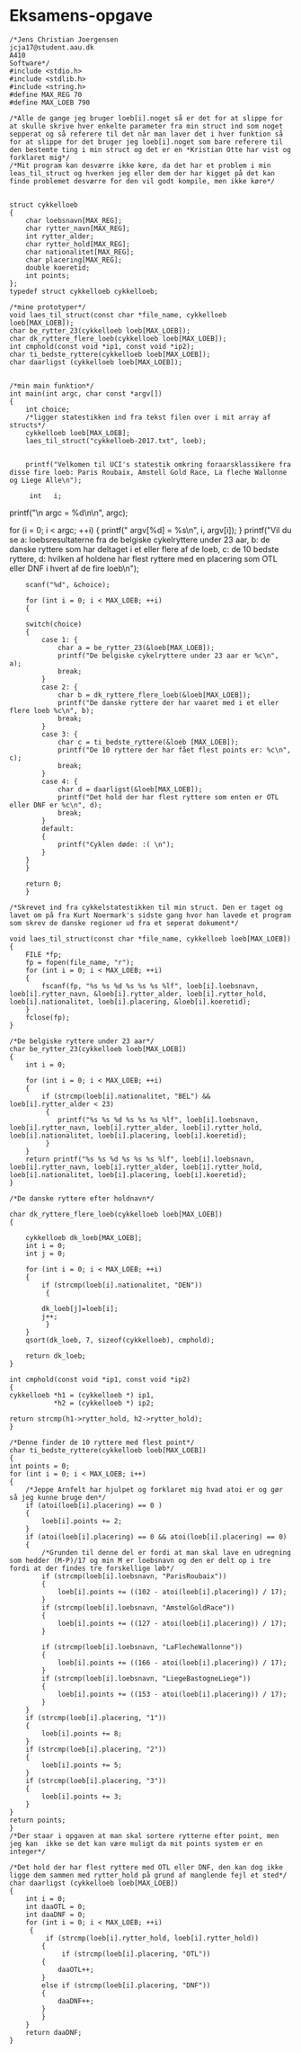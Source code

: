 # Eksamens-opgave

    /*Jens Christian Joergensen
    jcja17@student.aau.dk
    A410
    Software*/
    #include <stdio.h>
    #include <stdlib.h>
    #include <string.h>
    #define MAX_REG 70
    #define MAX_LOEB 790

    /*Alle de gange jeg bruger loeb[i].noget så er det for at slippe for at skulle skrive hver enkelte parameter fra min struct ind som noget sepperat og så referere til det når man laver det i hver funktion så for at slippe for det bruger jeg loeb[i].noget som bare referere til den bestemte ting i min struct og det er en *Kristian Otte har vist og forklaret mig*/
    /*Mit program kan desværre ikke køre, da det har et problem i min leas_til_struct og hverken jeg eller dem der har kigget på det kan finde problemet desværre for den vil godt kompile, men ikke køre*/

    
    struct cykkelloeb
    {
        char loebsnavn[MAX_REG];
        char rytter_navn[MAX_REG];
        int rytter_alder;
        char rytter_hold[MAX_REG];
        char nationalitet[MAX_REG];
        char placering[MAX_REG];
        double koeretid;
        int points;
    };
    typedef struct cykkelloeb cykkelloeb;

    /*mine prototyper*/
    void laes_til_struct(const char *file_name, cykkelloeb loeb[MAX_LOEB]);
    char be_rytter_23(cykkelloeb loeb[MAX_LOEB]);
    char dk_ryttere_flere_loeb(cykkelloeb loeb[MAX_LOEB]);
    int cmphold(const void *ip1, const void *ip2);
    char ti_bedste_ryttere(cykkelloeb loeb[MAX_LOEB]);
    char daarligst (cykkelloeb loeb[MAX_LOEB]);
    
    
    /*min main funktion*/
    int main(int argc, char const *argv[])
    {
        int choice;
        /*ligger statestikken ind fra tekst filen over i mit array af structs*/
        cykkelloeb loeb[MAX_LOEB];
        laes_til_struct("cykkelloeb-2017.txt", loeb);


        printf("Velkomen til UCI's statestik omkring foraarsklassikere fra disse fire loeb: Paris Roubaix, Amstell Gold Race, La fleche Wallonne og Liege Alle\n");

         int   i;

   printf("\n  argc = %d\n\n", argc);

   for (i = 0; i < argc; ++i)
    {
      printf("   argv[%d] = %s\n", i, argv[i]);
    }
        printf("Vil du se a: loebsresultaterne fra de belgiske cykelryttere under 23 aar, b: de danske ryttere som har deltaget i et eller flere af de loeb, c: de 10 bedste ryttere, d: hvilken af holdene har flest ryttere med en placering som OTL eller DNF i hvert af de fire loeb\n");

        scanf("%d", &choice);

        for (int i = 0; i < MAX_LOEB; ++i)
        {
            
        switch(choice)
        {
            case 1: {
                char a = be_rytter_23(&loeb[MAX_LOEB]);
                printf("De belgiske cykelryttere under 23 aar er %c\n", a);
                break;
            }
            case 2: {
                char b = dk_ryttere_flere_loeb(&loeb[MAX_LOEB]);
                printf("De danske ryttere der har vaaret med i et eller flere loeb %c\n", b);
                break;
            }
            case 3: {
                char c = ti_bedste_ryttere(&loeb [MAX_LOEB]);
                printf("De 10 ryttere der har fået flest points er: %c\n", c);
                break;
            }
            case 4: {
                char d = daarligst(&loeb[MAX_LOEB]);
                printf("Det hold der har flest ryttere som enten er OTL eller DNF er %c\n", d);
                break;
            }
            default:
            {
                printf("Cyklen døde: :( \n");
            }
        }
        }
        
        return 0;
        }

    /*Skrevet ind fra cykkelstatestikken til min struct. Den er taget og lavet om på fra Kurt Noermark's sidste gang hvor han lavede et program som skrev de danske regioner ud fra et seperat dokument*/

    void laes_til_struct(const char *file_name, cykkelloeb loeb[MAX_LOEB])
    {
        FILE *fp;
        fp = fopen(file_name, "r");
        for (int i = 0; i < MAX_LOEB; ++i)
        {
            fscanf(fp, "%s %s %d %s %s %s %lf", loeb[i].loebsnavn, loeb[i].rytter_navn, &loeb[i].rytter_alder, loeb[i].rytter_hold, loeb[i].nationalitet, loeb[i].placering, &loeb[i].koeretid);
        }
        fclose(fp);
    }

    /*De belgiske ryttere under 23 aar*/
    char be_rytter_23(cykkelloeb loeb[MAX_LOEB])
    {
        int i = 0;

        for (int i = 0; i < MAX_LOEB; ++i)
        {
            if (strcmp(loeb[i].nationalitet, "BEL") && loeb[i].rytter_alder < 23)
             {
                printf("%s %s %d %s %s %s %lf", loeb[i].loebsnavn, loeb[i].rytter_navn, loeb[i].rytter_alder, loeb[i].rytter_hold, loeb[i].nationalitet, loeb[i].placering, loeb[i].koeretid);
             }
        }
        return printf("%s %s %d %s %s %s %lf", loeb[i].loebsnavn, loeb[i].rytter_navn, loeb[i].rytter_alder, loeb[i].rytter_hold, loeb[i].nationalitet, loeb[i].placering, loeb[i].koeretid);
    }

    /*De danske ryttere efter holdnavn*/

    char dk_ryttere_flere_loeb(cykkelloeb loeb[MAX_LOEB])
    {

        cykkelloeb dk_loeb[MAX_LOEB];
        int i = 0;
        int j = 0;

        for (int i = 0; i < MAX_LOEB; ++i)
        {
            if (strcmp(loeb[i].nationalitet, "DEN"))
             {

            dk_loeb[j]=loeb[i];
            j++;
             }
        }
        qsort(dk_loeb, 7, sizeof(cykkelloeb), cmphold);

        return dk_loeb;
    }

    int cmphold(const void *ip1, const void *ip2)
    {
    cykkelloeb *h1 = (cykkelloeb *) ip1,
               *h2 = (cykkelloeb *) ip2;

    return strcmp(h1->rytter_hold, h2->rytter_hold);
    }
    
    /*Denne finder de 10 ryttere med flest point*/
    char ti_bedste_ryttere(cykkelloeb loeb[MAX_LOEB])
    {
    int points = 0;
    for (int i = 0; i < MAX_LOEB; i++)
    {
        /*Jeppe Arnfelt har hjulpet og forklaret mig hvad atoi er og gør så jeg kunne bruge den*/
        if (atoi(loeb[i].placering) == 0 )
        {
            loeb[i].points += 2;
        }
        if (atoi(loeb[i].placering) == 0 && atoi(loeb[i].placering) == 0)
        {
            /*Grunden til denne del er fordi at man skal lave en udregning som hedder (M-P)/17 og min M er loebsnavn og den er delt op i tre fordi at der findes tre forskellige løb*/
            if (strcmp(loeb[i].loebsnavn, "ParisRoubaix"))
            {
                loeb[i].points += ((102 - atoi(loeb[i].placering)) / 17);
            }
            if (strcmp(loeb[i].loebsnavn, "AmstelGoldRace"))
            {
                loeb[i].points += ((127 - atoi(loeb[i].placering)) / 17);
            }

            if (strcmp(loeb[i].loebsnavn, "LaFlecheWallonne"))
            {
                loeb[i].points += ((166 - atoi(loeb[i].placering)) / 17);
            }
            if (strcmp(loeb[i].loebsnavn, "LiegeBastogneLiege"))
            {
                loeb[i].points += ((153 - atoi(loeb[i].placering)) / 17);
            }
        }
        if (strcmp(loeb[i].placering, "1"))
        {
            loeb[i].points += 8;
        }
        if (strcmp(loeb[i].placering, "2"))
        {
            loeb[i].points += 5;
        }
        if (strcmp(loeb[i].placering, "3"))
        {
            loeb[i].points += 3;
        }
    }
    return points;
    }
    /*Der staar i opgaven at man skal sortere rytterne efter point, men jeg kan  ikke se det kan være muligt da mit points system er en integer*/

    /*Det hold der har flest ryttere med OTL eller DNF, den kan dog ikke ligge dem sammen med rytter_hold på grund af manglende fejl et sted*/
    char daarligst (cykkelloeb loeb[MAX_LOEB])
    {
        int i = 0;
        int daaOTL = 0;
        int daaDNF = 0;
        for (int i = 0; i < MAX_LOEB; ++i)
         {
             if (strcmp(loeb[i].rytter_hold, loeb[i].rytter_hold))
            {
                 if (strcmp(loeb[i].placering, "OTL"))
            {
                daaOTL++;
            }
            else if (strcmp(loeb[i].placering, "DNF"))
            {
                daaDNF++;
            }
            }
        }
        return daaDNF;
    }
